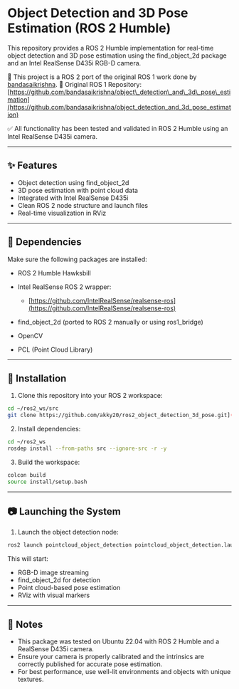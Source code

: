 # Object Detection and 3D Pose Estimation (ROS 2 Humble)

This repository provides a ROS 2 Humble implementation for real-time object detection and 3D pose estimation using the find\_object\_2d package and an Intel RealSense D435i RGB-D camera.

🎯 This project is a ROS 2 port of the original ROS 1 work done by [bandasaikrishna](https://github.com/bandasaikrishna/object_detection_and_3d_pose_estimation).
🔗 Original ROS 1 Repository: [https://github.com/bandasaikrishna/object\_detection\_and\_3d\_pose\_estimation](https://github.com/bandasaikrishna/object_detection_and_3d_pose_estimation)

✅ All functionality has been tested and validated in ROS 2 Humble using an Intel RealSense D435i camera.

---

## ✨ Features

* Object detection using find\_object\_2d
* 3D pose estimation with point cloud data
* Integrated with Intel RealSense D435i
* Clean ROS 2 node structure and launch files
* Real-time visualization in RViz

---

## 🧰 Dependencies

Make sure the following packages are installed:

* ROS 2 Humble Hawksbill
* Intel RealSense ROS 2 wrapper:

  * [https://github.com/IntelRealSense/realsense-ros](https://github.com/IntelRealSense/realsense-ros)
* find\_object\_2d (ported to ROS 2 manually or using ros1\_bridge)
* OpenCV
* PCL (Point Cloud Library)

---

## 🔧 Installation

1. Clone this repository into your ROS 2 workspace:

```bash
cd ~/ros2_ws/src
git clone https://github.com/akky20/ros2_object_detection_3d_pose.git](https://github.com/akky20/object_detection_and_pose_estimation.git
```

2. Install dependencies:

```bash
cd ~/ros2_ws
rosdep install --from-paths src --ignore-src -r -y
```

3. Build the workspace:

```bash
colcon build
source install/setup.bash
```

---

## 📷 Launching the System

1. Launch the object detection node:

```bash
ros2 launch pointcloud_object_detection pointcloud_object_detection.launch.py
```

This will start:

* RGB-D image streaming
* find\_object\_2d for detection
* Point cloud-based pose estimation
* RViz with visual markers


---


## 📌 Notes

* This package was tested on Ubuntu 22.04 with ROS 2 Humble and a RealSense D435i camera.
* Ensure your camera is properly calibrated and the intrinsics are correctly published for accurate pose estimation.
* For best performance, use well-lit environments and objects with unique textures.
